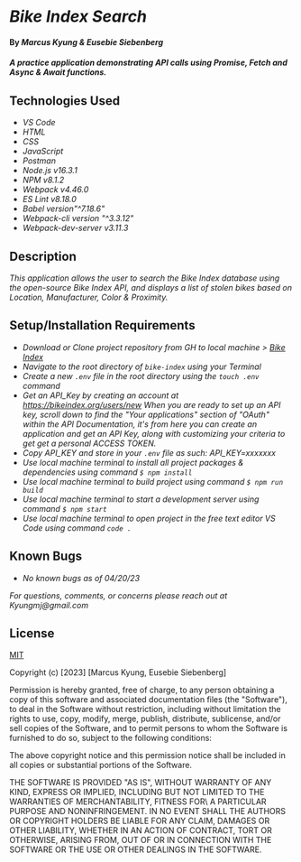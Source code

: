 # _Bike Index Search_

#### By _**Marcus Kyung & Eusebie Siebenberg**_

#### _A practice application demonstrating API calls using Promise, Fetch and Async & Await functions._

## Technologies Used

* _VS Code_
* _HTML_
* _CSS_
* _JavaScript_
* _Postman_
* _Node.js v16.3.1_
* _NPM v8.1.2_
* _Webpack v4.46.0_
* _ES Lint v8.18.0_
* _Babel version"^7.18.6"_
* _Webpack-cli version "^3.3.12"_
* _Webpack-dev-server v3.11.3_

## Description

_This application allows the user to search the Bike Index database using the open-source Bike Index API, and displays a list of stolen bikes based on Location, Manufacturer, Color & Proximity._

## Setup/Installation Requirements

* _Download or Clone project repository from GH to local machine > [Bike Index](https://github.com/MarcusKyung/bike-index.git)_
* _Navigate to the root directory of ```bike-index``` using your Terminal_
* _Create a new ```.env``` file in the root directory using the ```touch .env``` command_
* _Get an API_Key by creating an account at https://bikeindex.org/users/new When you are ready to set up an API key, scroll down to find the "Your applications" section of "OAuth" within the API Documentation, it's from here you can create an application and get an API Key, along with customizing your criteria to get get a personal ACCESS TOKEN._
* _Copy API_KEY and store in your ```.env``` file as such: API_KEY=xxxxxxx_
* _Use local machine terminal to install all project packages & dependencies using command ```$ npm install```_
* _Use local machine terminal to build project using command ```$ npm run build```_
* _Use local machine terminal to start a development server using command ```$ npm start```_
* _Use local machine terminal to open project in the free text editor VS Code using command ```code .```_

## Known Bugs

* _No known bugs as of 04/20/23_

_For questions, comments, or concerns please reach out at Kyungmj@gmail.com_

## License

[MIT](https://opensource.org/license/mit/)

Copyright (c) [2023] [Marcus Kyung, Eusebie Siebenberg]

Permission is hereby granted, free of charge, to any person obtaining a copy of this software and associated documentation files (the "Software"), to deal
in the Software without restriction, including without limitation the rights to use, copy, modify, merge, publish, distribute, sublicense, and/or sell copies of the Software, and to permit persons to whom the Software is furnished to do so, subject to the following conditions: 

The above copyright notice and this permission notice shall be included in all copies or substantial portions of the Software.

THE SOFTWARE IS PROVIDED "AS IS", WITHOUT WARRANTY OF ANY KIND, EXPRESS OR IMPLIED, INCLUDING BUT NOT LIMITED TO THE WARRANTIES OF MERCHANTABILITY, FITNESS FOR\ A PARTICULAR PURPOSE AND NONINFRINGEMENT. IN NO EVENT SHALL THE AUTHORS OR COPYRIGHT HOLDERS BE LIABLE FOR ANY CLAIM, DAMAGES OR OTHER LIABILITY, WHETHER IN AN ACTION OF CONTRACT, TORT OR OTHERWISE, ARISING FROM, OUT OF OR IN CONNECTION WITH THE SOFTWARE OR THE USE OR OTHER DEALINGS IN THE SOFTWARE.